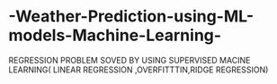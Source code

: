 # -Weather-Prediction-using-ML-models-Machine-Learning-
REGRESSION PROBLEM SOVED BY USING SUPERVISED MACINE LEARNING( LINEAR REGRESSION ,OVERFITTTIN,RIDGE REGRESSION)
